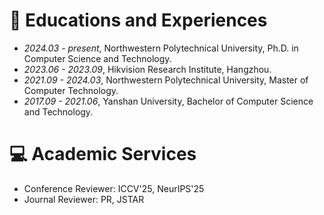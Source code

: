 # 📖 Educations and Experiences
- *2024.03 - present*, Northwestern Polytechnical University, Ph.D. in Computer Science and Technology.
- *2023.06 - 2023.09*, Hikvision Research Institute, Hangzhou.
- *2021.09 - 2024.03*, Northwestern Polytechnical University, Master of Computer Technology.
- *2017.09 - 2021.06*, Yanshan University, Bachelor of Computer Science and Technology.

# 💻 Academic Services
- Conference Reviewer: ICCV'25, NeurIPS'25
- Journal Reviewer: PR, JSTAR